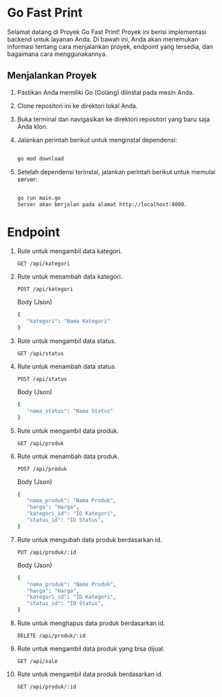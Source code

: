 # Go Fast Print

Selamat datang di Proyek Go Fast Print! Proyek ini berisi implementasi backend untuk layanan Anda. Di bawah ini, Anda akan menemukan informasi tentang cara menjalankan proyek, endpoint yang tersedia, dan bagaimana cara menggunakannya.

## Menjalankan Proyek

1. Pastikan Anda memiliki Go (Golang) diinstal pada mesin Anda.
2. Clone repositori ini ke direktori lokal Anda.
3. Buka terminal dan navigasikan ke direktori repositori yang baru saja Anda klon.
4. Jalankan perintah berikut untuk menginstal dependensi:

   ```sh

   go mod download

   ```

5. Setelah dependensi terinstal, jalankan perintah berikut untuk memulai server:

   ```sh

   go run main.go
   Server akan berjalan pada alamat http://localhost:8080.

   ```

# Endpoint

1. Rute untuk mengambil data kategori.

   ```http
   GET /api/kategori
   ```

2. Rute untuk menambah data kategori.

   ```http
   POST /api/kategori
   ```

   Body (Json)

   ```sh
   {
      "kategori": "Nama Kategori"
   }
   ```

3. Rute untuk mengambil data status.

   ```http
   GET /api/status
   ```

4. Rute untuk menambah data status.

   ```http
   POST /api/status
   ```

   Body (Json)

   ```sh
   {
      "nama_status": "Nama Status"
   }
   ```

5. Rute untuk mengambil data produk.

   ```http
   GET /api/produk
   ```

6. Rute untuk menambah data produk.

   ```http
   POST /api/produk
   ```

   Body (Json)

   ```sh
   {
      "nama_produk": "Nama Produk",
      "harga": "Harga",
      "kategori_id": "ID Kategori",
      "status_id": "ID Status",
   }
   ```

7. Rute untuk mengubah data produk berdasarkan id.

   ```http
   PUT /api/produk/:id
   ```

   Body (Json)

   ```sh
   {
      "nama_produk": "Nama Produk",
      "harga": "Harga",
      "kategori_id": "ID Kategori",
      "status_id": "ID Status",
   }
   ```

8. Rute untuk menghapus data produk berdasarkan id.

   ```http
   DELETE /api/produk/:id
   ```

9. Rute untuk mengambil data produk yang bisa dijual.

   ```http
   GET /api/sale
   ```

10. Rute untuk mengambil data produk berdasarkan id.

    ```http
    GET /api/produk/:id
    ```
